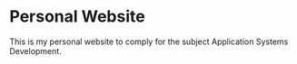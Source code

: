 # Personal Website
This is my personal website to comply for the subject Application Systems Development.